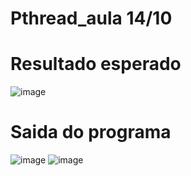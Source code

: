 # Pthread_aula 14/10

# Resultado esperado
![image](https://user-images.githubusercontent.com/44413008/137308741-e781e087-ffb5-4997-b0bd-03b69e3630b6.png)

# Saida do programa
![image](https://user-images.githubusercontent.com/44413008/137309208-f96314e7-f52f-482d-b151-94d1ec6a25f3.png)
![image](https://user-images.githubusercontent.com/44413008/137309175-f9caf29d-2712-4597-b2a3-4446d34dbdbc.png)




